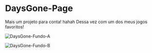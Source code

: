 # DaysGone-Page
Mais um projeto para conta! hahah
Dessa vez com um dos meus jogos favoritos! 

![DaysGone-Fundo-A](https://user-images.githubusercontent.com/91435296/167648209-5b407271-fa86-4abd-ab18-e427ee45210d.PNG)

![DaysGone-Fundo-B](https://user-images.githubusercontent.com/91435296/167648449-9d7ea21e-109d-471c-be17-3eea1a61216e.PNG)

